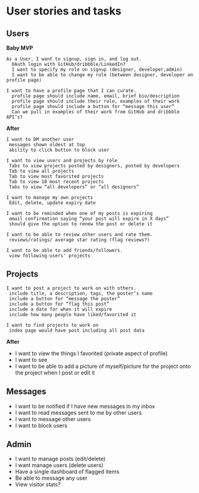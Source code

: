 # User stories and tasks

## Users
**Baby MVP**  
```
As a User, I want to signup, sign in, and log out.
  OAuth login with GitHub/dribbble/LinkedIn?
  I want to specify my role on signup (designer, developer,admin)
  I want to be able to change my role (between designer, developer on profile page)
```
```
I want to have a profile page that I can curate.
  profile page should include name, email, brief bio/description
  profile page should include their role, examples of their work
  profile page should include a button for “message this user”
  Can we pull in examples of their work from GitHub and dribbble API’s?
```

**After**  
```
I want to DM another user
 messages shown oldest at top
 ability to click button to block user
```
```
I want to view users and projects by role
 Tabs to view projects posted by designers, posted by developers
 Tab to view all projects
 Tab to view most favorited projects
 Tab to view 10 most recent projects
 Tabs to view “all developers” or “all designers”
```
```
I want to manage my own projects
 Edit, delete, update expiry date
```
```
I want to be reminded when one of my posts is expiring
 email confirmation saying “your post will expire in X days”
 should give the option to renew the post or delete it
```
```
I want to be able to review other users and rate them.
 reviews/ratings/ average star rating (flag reviews?)
```
```
I want to be able to add friends/followers.
 view following-users' projects
```

## Projects
```
I want to post a project to work on with others.
 include title, a description, tags, the poster’s name
 include a button for “message the poster”
 include a button for “flag this post”
 include a date for when it will expire
 include how many people have liked/favorited it
```
```
I want to find projects to work on
 index page would have post including all post data
```
**After**  
- I want to view the things I favorited (private aspect of profile)
- I want to see
- I want to be able to add a picture of myself/picture for the project onto the project when I post or edit it

## Messages
- I want to be notified if I have new messages in my inbox
- I want to read messages sent to me by other users
- I want to message other users
- I want to block users

## Admin
- I want to manage posts (edit/delete)
- I want manage users (delete users)
- Have a single dashboard of flagged items
- Be able to message any user
- View visitor stats?
